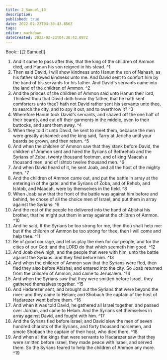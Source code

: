 ```yaml
---
title: 2_Samuel_10
description: 
published: true
date: 2022-02-23T04:30:43.856Z
tags: 
editor: markdown
dateCreated: 2022-02-23T04:30:42.087Z
---
```


 Book:: [[2 Samuel]]
 1. And it came to pass after this, that the king of the children of Ammon died, and Hanun his son reigned in his stead. ^1
 2. Then said David, I will show kindness unto Hanun the son of Nahash, as his father showed kindness unto me. And David sent to comfort him by the hand of his servants for his father. And David's servants came into the land of the children of Ammon. ^2
 3. And the princes of the children of Ammon said unto Hanun their lord, Thinkest thou that David doth honor thy father, that he hath sent comforters unto thee? hath not David rather sent his servants unto thee, to search the city, and to spy it out, and to overthrow it? ^3
 4. Wherefore Hanun took David's servants, and shaved off the one half of their beards, and cut off their garments in the middle, even to their buttocks, and sent them away. ^4
 5. When they told it unto David, he sent to meet them, because the men were greatly ashamed: and the king said, Tarry at Jericho until your beards be grown, and then return. ^5
 6. And when the children of Ammon saw that they stank before David, the children of Ammon sent and hired the Syrians of Bethrehob and the Syrians of Zoba, twenty thousand footmen, and of king Maacah a thousand men, and of Ishtob twelve thousand men. ^6
 7. And when David heard of it, he sent Joab, and all the host of the mighty men. ^7
 8. And the children of Ammon came out, and put the battle in array at the entering in of the gate: and the Syrians of Zoba, and of Rehob, and Ishtob, and Maacah, were by themselves in the field. ^8
 9. When Joab saw that the front of the battle was against him before and behind, he chose of all the choice men of Israel, and put them in array against the Syrians: ^9
 10. And the rest of the people he delivered into the hand of Abishai his brother, that he might put them in array against the children of Ammon. ^10
 11. And he said, If the Syrians be too strong for me, then thou shalt help me: but if the children of Ammon be too strong for thee, then I will come and help thee. ^11
 12. Be of good courage, and let us play the men for our people, and for the cities of our God: and the LORD do that which seemeth him good. ^12
 13. And Joab drew nigh, and the people that were with him, unto the battle against the Syrians: and they fled before him. ^13
 14. And when the children of Ammon saw that the Syrians were fled, then fled they also before Abishai, and entered into the city. So Joab returned from the children of Ammon, and came to Jerusalem. ^14
 15. And when the Syrians saw that they were smitten before Israel, they gathered themselves together. ^15
 16. And Hadarezer sent, and brought out the Syrians that were beyond the river: and they came to Helam; and Shobach the captain of the host of Hadarezer went before them. ^16
 17. And when it was told David, he gathered all Israel together, and passed over Jordan, and came to Helam. And the Syrians set themselves in array against David, and fought with him. ^17
 18. And the Syrians fled before Israel; and David slew the men of seven hundred chariots of the Syrians, and forty thousand horsemen, and smote Shobach the captain of their host, who died there. ^18
 19. And when all the kings that were servants to Hadarezer saw that they were smitten before Israel, they made peace with Israel, and served them. So the Syrians feared to help the children of Ammon any more. ^19
